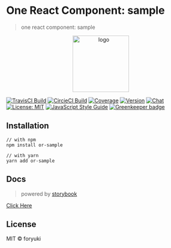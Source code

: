 # One React Component: sample
> one react component: sample

<p align="center"><img width="150" src="https://cdn.rawgit.com/one-react/assets/23f3d48f/logo.png" alt="logo"></p>

[![TravisCI Build](https://img.shields.io/travis/one-react/sample.svg)](https://travis-ci.org/one-react/sample)
[![CircieCI Build](https://img.shields.io/circleci/project/github/one-react/sample.svg)](https://circleci.com/gh/one-react/sample)
[![Coverage](https://img.shields.io/codecov/c/github/one-react/sample.svg)](https://codecov.io/gh/one-react/sample) 
[![Version](https://img.shields.io/npm/v/or-sample.svg)](https://www.npmjs.com/package/or-sample)
[![Chat](https://img.shields.io/gitter/room/one-react-org/Lobby.svg)](https://gitter.im/one-react-org/Lobby)
[![License: MIT](https://img.shields.io/badge/License-MIT-brightgreen.svg)](https://opensource.org/licenses/MIT)
[![JavaScript Style Guide](https://img.shields.io/badge/code_style-standard-brightgreen.svg)](https://standardjs.com)
[![Greenkeeper badge](https://badges.greenkeeper.io/one-react/sample.svg)](https://greenkeeper.io/)

## Installation
```
// with npm
npm install or-sample

// with yarn
yarn add or-sample
```

## Docs
> powered by [storybook](https://storybook.js.org/)

[Click Here](https://one-react.github.io/sample)

## License

MIT &copy; foryuki
